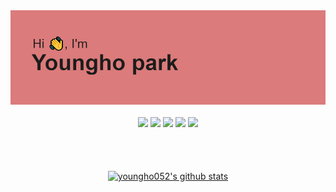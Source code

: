 <img src ="https://raw.githubusercontent.com/youngho052/youngho052/main/header.png"/>
<br />
<br />

<div align="center">
<img src="https://img.shields.io/badge/react-61dafb.svg?&style=for-the-badge&logo=react&logoColor=white" height="25"/>
  <img src="https://img.shields.io/badge/android.svg?&style=for-the-badge&logo=react&logoColor=white" height="25"/>
<img src="https://img.shields.io/badge/html-E34F26.svg?&style=for-the-badge&logo=html5&logoColor=white" height="25"/>
<img src="https://img.shields.io/badge/css3-f43059.svg?&style=for-the-badge&logo=css3&logoColor=white" height="25"/>
<img src="https://img.shields.io/badge/javascript-f7df1e.svg?&style=for-the-badge&logo=javascript&logoColor=white" height="25"/>
</div>


<br />
<br />
<br />


<p align="center">
<a href="https://github.com/anuraghazra/github-readme-stats">
  <img align="center" src="https://github-readme-stats.anuraghazra1.vercel.app/api?username=youngho052&show_icons=true&include_all_commits=true&theme=material-palenight" alt="youngho052's github stats" />
</a>
</p>
